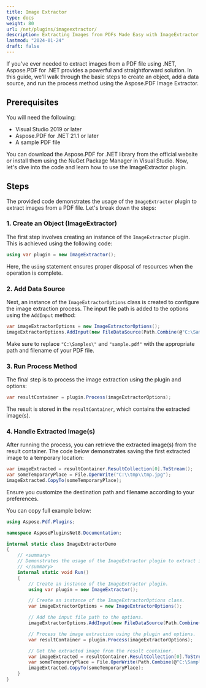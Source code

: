 ```yaml
---
title: Image Extractor
type: docs
weight: 80
url: /net/plugins/imageextractor/
description: Extracting Images from PDFs Made Easy with ImageExtractor Plugin
lastmod: "2024-01-24"
draft: false
---
```


If you've ever needed to extract images from a PDF file using .NET, Aspose.PDF for .NET provides a powerful and straightforward solution. In this guide, we'll walk through the basic steps to create an object, add a data source, and run the process method using the Aspose.PDF Image Extractor.

## Prerequisites

You will need the following:

* Visual Studio 2019 or later
* Aspose.PDF for .NET 21.1 or later
* A sample PDF file

You can download the Aspose.PDF for .NET library from the official website or install them using the NuGet Package Manager in Visual Studio.
Now, let's dive into the code and learn how to use the ImageExtractor plugin.

## Steps

The provided code demonstrates the usage of the `ImageExtractor` plugin to extract images from a PDF file. Let's break down the steps:

### 1. Create an Object (ImageExtractor)

The first step involves creating an instance of the `ImageExtractor` plugin. This is achieved using the following code:

```csharp
using var plugin = new ImageExtractor();
```

Here, the `using` statement ensures proper disposal of resources when the operation is complete.

### 2. Add Data Source

Next, an instance of the `ImageExtractorOptions` class is created to configure the image extraction process. The input file path is added to the options using the `AddInput` method:

```csharp
var imageExtractorOptions = new ImageExtractorOptions();
imageExtractorOptions.AddInput(new FileDataSource(Path.Combine(@"C:\Samples\", "sample.pdf")));
```

Make sure to replace `"C:\Samples\"` and `"sample.pdf"` with the appropriate path and filename of your PDF file.

### 3. Run Process Method

The final step is to process the image extraction using the plugin and options:

```csharp
var resultContainer = plugin.Process(imageExtractorOptions);
```

The result is stored in the `resultContainer`, which contains the extracted image(s).

### 4. Handle Extracted Image(s)

After running the process, you can retrieve the extracted image(s) from the result container. The code below demonstrates saving the first extracted image to a temporary location:

```csharp
var imageExtracted = resultContainer.ResultCollection[0].ToStream();
var someTemporaryPlace = File.OpenWrite("C:\\tmp\\tmp.jpg");
imageExtracted.CopyTo(someTemporaryPlace);
```

Ensure you customize the destination path and filename according to your preferences.

You can copy full example below:

```cs
using Aspose.Pdf.Plugins;

namespace AsposePluginsNet8.Documentation;

internal static class ImageExtractorDemo
{
    // <summary>
    // Demonstrates the usage of the ImageExtractor plugin to extract images from a PDF file.
    // </summary>
    internal static void Run()
    {
        // Create an instance of the ImageExtractor plugin.
        using var plugin = new ImageExtractor();

        // Create an instance of the ImageExtractorOptions class.
        var imageExtractorOptions = new ImageExtractorOptions();

        // Add the input file path to the options.
        imageExtractorOptions.AddInput(new FileDataSource(Path.Combine(@"C:\Samples\", "sample.pdf")));

        // Process the image extraction using the plugin and options.
        var resultContainer = plugin.Process(imageExtractorOptions);

        // Get the extracted image from the result container.
        var imageExtracted = resultContainer.ResultCollection[0].ToStream();
        var someTemporaryPlace = File.OpenWrite(Path.Combine(@"C:\Samples\","tmp.jpg"));
        imageExtracted.CopyTo(someTemporaryPlace);
    }
}
```
